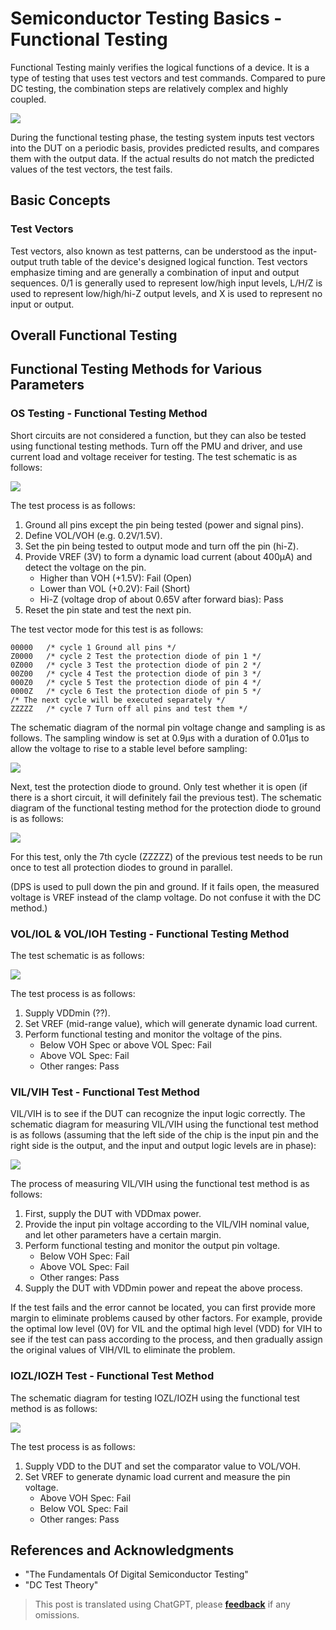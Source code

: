 # Semiconductor Testing Basics - Functional Testing

Functional Testing mainly verifies the logical functions of a device. It is a type of testing that uses test vectors and test commands. Compared to pure DC testing, the combination steps are relatively complex and highly coupled.

![](https://img.wiki-power.com/d/wiki-media/img/20220807004113.png)

During the functional testing phase, the testing system inputs test vectors into the DUT on a periodic basis, provides predicted results, and compares them with the output data. If the actual results do not match the predicted values of the test vectors, the test fails.

## Basic Concepts

### Test Vectors

Test vectors, also known as test patterns, can be understood as the input-output truth table of the device's designed logical function. Test vectors emphasize timing and are generally a combination of input and output sequences. 0/1 is generally used to represent low/high input levels, L/H/Z is used to represent low/high/hi-Z output levels, and X is used to represent no input or output.

## Overall Functional Testing

## Functional Testing Methods for Various Parameters

### OS Testing - Functional Testing Method

Short circuits are not considered a function, but they can also be tested using functional testing methods. Turn off the PMU and driver, and use current load and voltage receiver for testing. The test schematic is as follows:

![](https://img.wiki-power.com/d/wiki-media/img/20220802192823.png)

The test process is as follows:

1. Ground all pins except the pin being tested (power and signal pins).
2. Define VOL/VOH (e.g. 0.2V/1.5V).
3. Set the pin being tested to output mode and turn off the pin (hi-Z).
4. Provide VREF (3V) to form a dynamic load current (about 400µA) and detect the voltage on the pin.
   - Higher than VOH (+1.5V): Fail (Open)
   - Lower than VOL (+0.2V): Fail (Short)
   - Hi-Z (voltage drop of about 0.65V after forward bias): Pass
5. Reset the pin state and test the next pin.

The test vector mode for this test is as follows:

```
00000   /* cycle 1 Ground all pins */
Z0000   /* cycle 2 Test the protection diode of pin 1 */
0Z000   /* cycle 3 Test the protection diode of pin 2 */
00Z00   /* cycle 4 Test the protection diode of pin 3 */
000Z0   /* cycle 5 Test the protection diode of pin 4 */
0000Z   /* cycle 6 Test the protection diode of pin 5 */
/* The next cycle will be executed separately */
ZZZZZ   /* cycle 7 Turn off all pins and test them */
```

The schematic diagram of the normal pin voltage change and sampling is as follows. The sampling window is set at 0.9µs with a duration of 0.01µs to allow the voltage to rise to a stable level before sampling:

![](https://img.wiki-power.com/d/wiki-media/img/20220803011219.png)

Next, test the protection diode to ground. Only test whether it is open (if there is a short circuit, it will definitely fail the previous test). The schematic diagram of the functional testing method for the protection diode to ground is as follows:

![](https://img.wiki-power.com/d/wiki-media/img/20220803012747.png)

For this test, only the 7th cycle (ZZZZZ) of the previous test needs to be run once to test all protection diodes to ground in parallel.

(DPS is used to pull down the pin and ground. If it fails open, the measured voltage is VREF instead of the clamp voltage. Do not confuse it with the DC method.)

### VOL/IOL & VOL/IOH Testing - Functional Testing Method

The test schematic is as follows:

![](https://img.wiki-power.com/d/wiki-media/img/20220805151754.png)

The test process is as follows:

1. Supply VDDmin (??).
2. Set VREF (mid-range value), which will generate dynamic load current.
3. Perform functional testing and monitor the voltage of the pins.
   - Below VOH Spec or above VOL Spec: Fail
   - Above VOL Spec: Fail
   - Other ranges: Pass

### VIL/VIH Test - Functional Test Method

VIL/VIH is to see if the DUT can recognize the input logic correctly. The schematic diagram for measuring VIL/VIH using the functional test method is as follows (assuming that the left side of the chip is the input pin and the right side is the output, and the input and output logic levels are in phase):

![](https://img.wiki-power.com/d/wiki-media/img/20220803202212.png)

The process of measuring VIL/VIH using the functional test method is as follows:

1. First, supply the DUT with VDDmax power.
2. Provide the input pin voltage according to the VIL/VIH nominal value, and let other parameters have a certain margin.
3. Perform functional testing and monitor the output pin voltage.
   - Below VOH Spec: Fail
   - Above VOL Spec: Fail
   - Other ranges: Pass
4. Supply the DUT with VDDmin power and repeat the above process.

If the test fails and the error cannot be located, you can first provide more margin to eliminate problems caused by other factors. For example, provide the optimal low level (0V) for VIL and the optimal high level (VDD) for VIH to see if the test can pass according to the process, and then gradually assign the original values of VIH/VIL to eliminate the problem.

### IOZL/IOZH Test - Functional Test Method

The schematic diagram for testing IOZL/IOZH using the functional test method is as follows:

![](https://img.wiki-power.com/d/wiki-media/img/20220805153515.png)

The test process is as follows:

1. Supply VDD to the DUT and set the comparator value to VOL/VOH.
2. Set VREF to generate dynamic load current and measure the pin voltage.
   - Above VOH Spec: Fail
   - Below VOL Spec: Fail
   - Other ranges: Pass

## References and Acknowledgments

- "The Fundamentals Of Digital Semiconductor Testing"
- "DC Test Theory"

> This post is translated using ChatGPT, please [**feedback**](https://github.com/linyuxuanlin/Wiki_MkDocs/issues/new) if any omissions.
